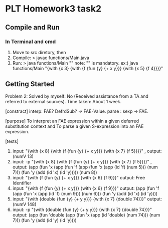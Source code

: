 # PLT Homework3 task2

## Compile and Run

### In Terminal and cmd
1. Move to src diretory, then
2. Compile: > javac functions/Main.java
3. Run: > java functions/Main ""
note: "" is mandatory. ex:) java functions/Main "{with {x 3} {with {f {fun {y} {+ x y}}} {with {x 5} {f 4}}}}"


## Getting Started
Problem 2:
Solved by myself: No (Received assistance from a TA and referred to external sources).
Time taken: About 1 week.

[constract]
interp: FAE? DefrdSub? -> FAE-Value.
parse : sexp -> FAE.

[purpose] 
To interpret an FAE expression within a given deferred substitution context and
To parse a given S-expression into an FAE expression.

[tests]
1. input: "{with {x 8} {with {f {fun {y} {+ x y}}} {with {x 7} {f 5}}}}"   , output: (numV 13)
2. input: -p "{with {x 8} {with {f {fun {y} {+ x y}}} {with {x 7} {f 5}}}}"  , output: (app (fun 'x (app (fun 'f (app (fun 'x (app (id 'f) (num 5))) (num 7))) (fun 'y (add (id 'x) (id 'y))))) (num 8))
3. input: "{with {f {fun {y} {+ x y}}} {with {x 6} {f 9}}}"    output: Free Identifier
4. input: "{with {f {fun {y} {+ x y}}} {with {x 6} {f 9}}}"    output: (app (fun 'f (app (fun 'x (app (id 'f) (num 9))) (num 6))) (fun 'y (add (id 'x) (id 'y))))
5. input: "{with {double {fun {y} {+ y y}}} {with {x 7} {double 74}}}" output: (numV 148)
6. input: -p "{with {double {fun {y} {+ y y}}} {with {x 7} {double 74}}}" output: (app (fun 'double (app (fun 'x (app (id 'double) (num 74))) (num 7))) (fun 'y (add (id 'y) (id 'y))))
